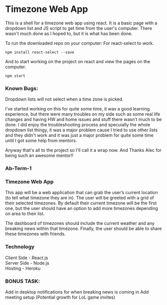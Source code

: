 # Timezone Web App

This is a shell for a timezone web app using react. It is a basic page with a dropdown list and JS script to get time from the user's computer. There wasn't much done as I hoped to, but it is what has been done. 

To run the downloaded repo on your computer:
For react-select to work.
```
npm install react-select --save 
```
And to start working on the project on react and view the pages on the computer.

```
npm start 
```
### Known Bugs:
Dropdown lists will not select when a time zone is picked.


I've started working on this for quite some time, it was a good learning experience, but there were many troubles on my side such as 
some real life changes and having HW and home issues and stuff there wasn't much to be done. I did enjoy the troubleshooting process and specuially the whole dropdown list thingy, it was a major problem cause I tried to use other lists and they didn't work and it was just a major problem for quite some time until I got some help from mentors. 

Anyway that's all to the project so I'll call it a wrap now. And Thanks Alec for being such an awesome mentor!!







### Ab-Term-1
### Timezone Web App
This app will be a web application that can grab the user’s current location (to tell what timezone they are in). The user will be greeted with a grid of their selected timezones. By default their current timezone will be the first one, but the user should have an option to add
more timezones depending on area to their list.<br> 

The dashboard of timezones should include the current weather and any breaking news within that timezone. Finally, the user should be able to share these timezones with friends.

### Technology
Client Side - React.js<br>
Server Side - Node.js<br>
Hosting - Heroku

### BONUS TASK: 
Add in desktop notifications for when breaking news is coming in
Add meeting setup (Potential growth for LoL game invites)


